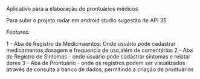 Aplicativo para a elaboração de prontuários médicos

Para subir o projeto rodar em android studio sugestão de API 35

*Features:*

1 - Aba de Registro de Medicmaentos: Onde usuário pode cadastrar medicamentos,dosagem e frequencia de uso,além de comentários
2 - Aba de Registro de Sintomas  - onde usuário pode cadastrar sintomas e relatar dores
3 - Aba de Prontuário  - onde os registros podem ser visualizados através de consulta a banco de dados, permitindo a criação de prontuários
